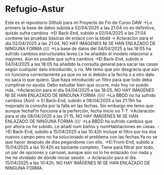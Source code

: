 # Refugio-Astur
Este es el repositorio Github para mi Proyecto de Fin de Curso DAW 
->Lo primero la base de datos subida a 02/04/2025 a las 21:04 no es definitiva, quizás sufra cambios
->El Back-End, subido a  02/04/2025 a las 21:04 contiene las pruebas básicas de enlace con la bbdd 
-> Aclaración para el día 02/04/2025 a las 21:04, NO HAY IMÁGENES NI SE HAN ENLAZADO DE NINGUNA FORMA
////
->La base de datos del 04/04/2025 a las 18:05 ha sufrido cambios estructurales leves.Le he añadido el modelo relacional a mayores. Aún es posible que sufra cambios
->El Back-End, subido a 04/04/2025 a las 18:05 ha añadido la consulta general para sacar las casas según cualquier dato introducido, o no. Me temo que por desgracia que aún no funciona correctamente ya que no se si debido a la fecha o a otro dato no saca lo que quiero. Que haya introducido un filtro para que todo deba cumplirse no ayuda. Debo estudiar bien que ocurre, más hoy no puedo más. 
->Aclaración para el día 04/04/2025 a las 18:05, NO HAY IMÁGENES NI SE HAN ENLAZADO DE NINGUNA FORMA
/////
->La BBDD no ha sufrido cambios (Aún)
-> El Back-End, subido a 08/04/2025 a las 21:15h ha mejorado la consulta por la falla en las fechas. Sin embargo me temo que aunque fechaFin funciona a la perferción, fecha inicio no T-T
->Aclaración para el día 08/04/2025 a las 21:15, NO HAY IMÁGENES NI SE HAN ENLAZADO DE NINGUNA FORMA
////
->La BBDD ha sufrido cambios que por ahora no he subido. Le añadi num baños y numHabitaciones en casas.
->El Back-End, subido a 15/04/2025 a las 10:42h incluye el filtro por los dos nuevos campo pero no ha solucionado el problema con las fechas.Ya no se que hacer después de días pegandome con ello. 
->El Front-End, subido a  15/04/2025 a las 10:42h es bastante completo. Tiene para filtrar por todo, un par de opciones y carrusel, aunque aún no lo he enlazado con nada y me he olvidado de dónde iniciar sesión. 
-> Aclaración para el día 15/04/2025 a las 10:42h, NO HAY IMÁGENES NI SE HAN ENLAZADO DE NINGUNA FORMA.
